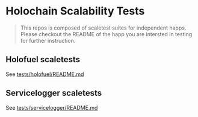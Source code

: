 # Holochain Scalability Tests
>This repos is composed of scaletest suites for independent happs.  Please checkout the README of the happ you are intersted in testing for further instruction.

## Holofuel scaletests
See [tests/holofuel/README.md](/tests/holofuel/)

## Servicelogger scaletests
See [tests/servicelogger/README.md](/tests/servicelogger/)
